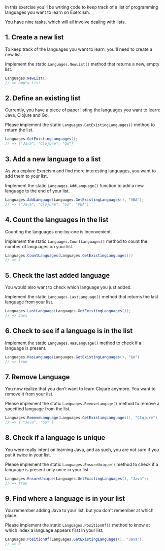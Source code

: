 In this exercise you'll be writing code to keep track of a list of programming languages you want to learn on Exercism.

You have nine tasks, which will all involve dealing with lists.

## 1. Create a new list

To keep track of the languages you want to learn, you'll need to create a new list.

Implement the static `Languages.NewList()` method that returns a new, empty list.

```java
Languages.NewList()
// => empty list
```

## 2. Define an existing list

Currently, you have a piece of paper listing the languages you want to learn: Java, Clojure and Go.

Please implement the static `Languages.GetExistingLanguages()` method to return the list.

```java
Languages.GetExistingLanguages();
// => {"Java", "Clojure", "Go"}
```

## 3. Add a new language to a list

As you explore Exercism and find more interesting languages, you want to add them to your list.

Implement the static `Languages.AddLanguage()` function to add a new language to the end of your list.

```java
Languages.AddLanguage(Languages.GetExistingLanguages(), "VBA");
// => {"Java", "Clojure", "Go", "VBA"}
```

## 4. Count the languages in the list

Counting the languages one-by-one is inconvenient.

Implement the static `Languages.CountLanguages()` method to count the number of languages on your list.

```java
Languages.CountLanguages(Languages.GetExistingLanguages())
// => 3
```

## 5. Check the last added language

You would also want to check which language you just added.

Implement the static `Languages.LastLanguage()` method that returns the last language from your list.

```java
Languages.LastLanguage(Languages.GetExistingLanguages());
// => Java
```

## 6. Check to see if a language is in the list

Implement the static `Languages.HasLanguage()` method to check if a language is present.

```java
Languages.HasLanguage(Languages.GetExistingLanguages(), "Go")
// => true
```

## 7. Remove Language
You now realize that you don't want to learn Clojure anymore. You want to remove it from your list.

Please implement the static `Languages.RemoveLangage()` method to remove a specified language from the list.

```java
Languages.RemoveLanguage(Languages.GetExistingLanguages(), "Clojure")
// => { "Java", "Go" }
```

## 8. Check if a language is unique
You were really intent on learning Java, and as such, you are not sure if you put it twice in your list.

Please implement the static `Languages.EnsureUnique()` method to check if a language is present only once in your list.

```java
Languages.EnsureUnique(Languages.GetExistingLanguages(), "Java");
// => true
```

## 9. Find where a language is in your list
You remember adding Java to your list, but you don't remember at which place.

Please implement the static `Languages.PositionOf()` method to know at which index a language appears first in your list.
```java
Languages.PositionOf(Languages.GetExistingLanguages(), "Java");
// => 0
```
